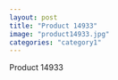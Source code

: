 ```yaml
---
layout: post
title: "Product 14933"
image: "product14933.jpg"
categories: "category1"
---
```

Product 14933
